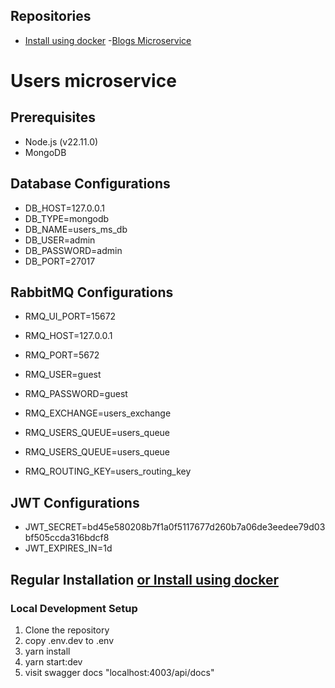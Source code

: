 ## Repositories
- [Install using docker](https://github.com/AymanNagyAhmed/ekfc-task)
-[Blogs Microservice](https://github.com/AymanNagyAhmed/ekfc-blogs-ms)


# Users microservice

## Prerequisites
- Node.js (v22.11.0)
- MongoDB

## Database Configurations
- DB_HOST=127.0.0.1
- DB_TYPE=mongodb
- DB_NAME=users_ms_db
- DB_USER=admin
- DB_PASSWORD=admin
- DB_PORT=27017

## RabbitMQ Configurations

- RMQ_UI_PORT=15672
- RMQ_HOST=127.0.0.1

- RMQ_PORT=5672
- RMQ_USER=guest
- RMQ_PASSWORD=guest
- RMQ_EXCHANGE=users_exchange
- RMQ_USERS_QUEUE=users_queue
- RMQ_USERS_QUEUE=users_queue
- RMQ_ROUTING_KEY=users_routing_key

## JWT Configurations
- JWT_SECRET=bd45e580208b7f1a0f5117677d260b7a06de3eedee79d03bf505ccda316bdcf8
- JWT_EXPIRES_IN=1d

## Regular Installation [or Install using docker](https://github.com/AymanNagyAhmed/ekfc-task)

### Local Development Setup
1. Clone the repository
2. copy .env.dev to .env
3. yarn install
4. yarn start:dev
5. visit swagger docs "localhost:4003/api/docs"

